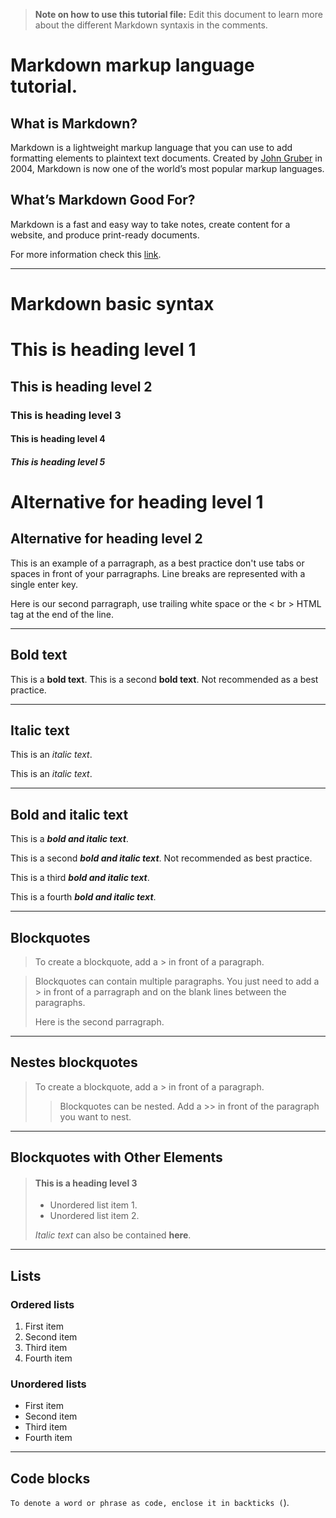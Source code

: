 [//]: <> (This is a comment. Look for more information here: https://www.markdownguide.org/basic-syntax/)

> **Note on how to use this tutorial file:** Edit this document to learn more about the different Markdown syntaxis in the comments.

# Markdown markup language tutorial. 
## What is Markdown?

Markdown is a lightweight markup language that you can use to add formatting elements to plaintext text documents. Created by [John Gruber](https://daringfireball.net/projects/markdown/) in 2004, Markdown is now one of the world’s most popular markup languages.

## What’s Markdown Good For?
Markdown is a fast and easy way to take notes, create content for a website, and produce print-ready documents.

For more information check this [link](https://www.markdownguide.org/getting-started/).



----------------------------------------

# Markdown basic syntax
# This is heading level 1
## This is heading level 2
### This is heading level 3
#### This is heading level 4
##### This is heading level 5

Alternative for heading level 1
================================

Alternative for heading level 2
--------------------------------

This is an example of a parragraph, as a best practice don't use tabs or spaces in front of your parragraphs.
Line breaks are represented with a single enter key.

Here is our second parragraph, use trailing white space or the < br > HTML tag at the end of the line.

----------------------------------------

## Bold text
This is a **bold text**.
This is a second __bold text__. Not recommended as a best practice.

----------------------------------------

## Italic text
This is an *italic text*.

This is an _italic text_.

----------------------------------------

## Bold and italic text
This is a ***bold and italic text***.

This is a second ___bold and italic text___. Not recommended as best practice.

This is a third __*bold and italic text*__.

This is a fourth **_bold and italic text_**.

----------------------------------------

## Blockquotes
>To create a blockquote, add a > in front of a paragraph.

>Blockquotes can contain multiple paragraphs. You just need to add a > in front of a parragraph and on the blank lines between the paragraphs.
>
>Here is the second parragraph.

----------------------------------------

## Nestes blockquotes
>To create a blockquote, add a > in front of a paragraph.
>
>>Blockquotes can be nested. Add a >> in front of the paragraph you want to nest.

----------------------------------------

## Blockquotes with Other Elements
> #### This is a heading level 3
>
> - Unordered list item 1.
> - Unordered list item 2.
>
>  *Italic text* can also be contained **here**.

----------------------------------------

## Lists
### Ordered lists
1. First item
2. Second item
3. Third item
4. Fourth item

### Unordered lists
- First item
- Second item
- Third item
- Fourth item

----------------------------------------

## Code blocks
`To denote a word or phrase as code, enclose it in backticks (`).